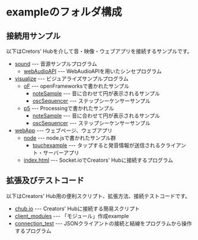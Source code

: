 # exampleのフォルダ構成

## 接続用サンプル

以下はCretors' Hubを介して音・映像・ウェブアプリを接続するサンプルです。

- [sound](./sound) --- 音源サンプルプログラム
  - [webAudioAPI](./sound/webAudioAPI) --- WebAudioAPIを用いたシンセプログラム
- [visualize](./visualize) --- ビジュアライズサンプルプログラム
  - [oF](./oF) --- openFrameworksで書かれたサンプル
    - [noteSample](./oF/noteSample) --- 音に合わせて円が表示されるサンプル
    - [oscSequencer](./oF/oscSequencer) --- ステップシーケンサーサンプル
  - [p5](./p5) --- Processingで書かれたサンプル
    - [noteSample](./p5/noteSample) --- 音に合わせて円が表示されるサンプル
    - [oscSequencer](./p5/oscSequencer) --- ステップシーケンサーサンプル
- [webApp](./webApp) --- ウェブページ、ウェブアプリ
  - [node](./webApp/node) --- node.jsで書かれたサンプル群
    - [touchexample](./webApp/node/touchexample) --- タップすると発音情報が送信されるクライアント・サーバーアプリ
  - [index.html](./webApp) --- Socket.ioでCreators' Hubに接続するプログラム

## 拡張及びテストコード

以下はCreators' Hub用の便利スクリプト、拡張方法、接続テストコードです。

- [chub.io](./chub.io) --- Creators' Hubに接続する簡易スクリプト
- [client_modules](./client_modules) --- 「モジュール」作成example
- [connection_test](./connection_test) --- JSONクライアントの接続と結線をプログラムから操作するプログラム
